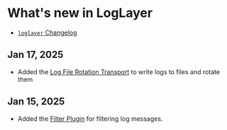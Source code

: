 # What's new in LogLayer

- [`loglayer` Changelog](/core-changelogs/loglayer-changelog)

## Jan 17, 2025

- Added the [Log File Rotation Transport](https://loglayer.dev/transports/log-file-rotation) to write logs to files and rotate them

## Jan 15, 2025

- Added the [Filter Plugin](https://loglayer.dev/plugins/filter) for filtering log messages.
